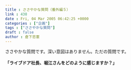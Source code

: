 ```yaml
---
title : ささやかな質問（番外編５）
link : 438
date : Fri, 04 Mar 2005 06:42:25 +0000
categories : ["企画"]
tags : ["ささやかな質問"]
draft : false
author : 倉下忠憲
---
```


ささやかな質問です。深い意図はありません。ただの質問です。<BR><BR><B>「ライブドア社長、堀江さんをどのように感じますか？」</B><br><br>

